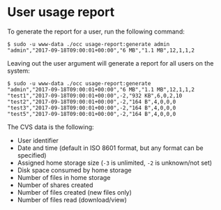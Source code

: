 # User usage report

To generate the report for a user, run the following command:

```
$ sudo -u www-data ./occ usage-report:generate admin
"admin","2017-09-18T09:00:01+00:00","6 MB","1.1 MB",12,1,1,2
```

Leaving out the user argument will generate a report for all users on the system:

```
$ sudo -u www-data ./occ usage-report:generate
"admin","2017-09-18T09:00:01+00:00","6 MB","1.1 MB",12,1,1,2
"test1","2017-09-18T09:00:01+00:00",-2,"932 KB",6,0,2,10
"test2","2017-09-18T09:00:01+00:00",-2,"164 B",4,0,0,0
"test3","2017-09-18T09:00:01+00:00",-2,"164 B",4,0,0,0
"test5","2017-09-18T09:00:01+00:00",-2,"164 B",4,0,0,0
```

The CVS data is the following:

* User identifier
* Date and time (default in ISO 8601 format, but any format can be specified)
* Assigned home storage size (`-3` is unlimited, `-2` is unknown/not set)
* Disk space consumed by home storage
* Number of files in home storage
* Number of shares created
* Number of files created (new files only)
* Number of files read (download/view)
